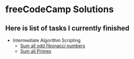 # freeCodeCamp Solutions
## Here is list of tasks I currently finished


* Intermediate Algorithm Scripting
  * [Sum all odd fibonacci numbers](/Intermediate%20Algorithm%20Scripting/sum-fibonacci.js)
  * [Sum all Primes](/Intermediate%20Algorithm%20Scripting/sum-of-all-primes.js)

